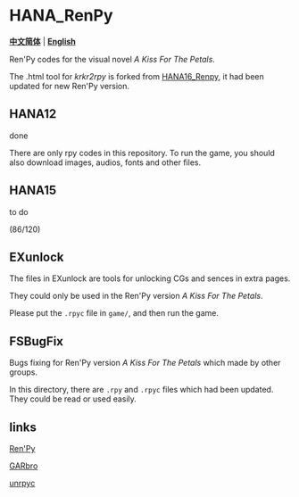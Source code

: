 # HANA_RenPy

[**中文简体**](./README.md) | [**English**](./README_en_US.md)

Ren'Py codes for the visual novel <i>A Kiss For The Petals</i>.

The .html tool for <i>krkr2rpy</i> is forked from [HANA16_Renpy](https://github.com/bbs3223474/HANA16_Renpy), it had been updated for new Ren'Py version.

## HANA12

done

There are only rpy codes in this repository. To run the game, you should also download images, audios, fonts and other files.

## HANA15

to do

(86/120)

## EXunlock

The files in EXunlock are tools for unlocking CGs and sences in extra pages.

They could only be used in the Ren'Py version <i>A Kiss For The Petals</i>.

Please put the `.rpyc` file in `game/`, and then run the game.

## FSBugFix

Bugs fixing for Ren'Py version <i>A Kiss For The Petals</i> which made by other groups.

In this directory, there are `.rpy` and `.rpyc` files which had been updated. They could be read or used easily.

## links

[Ren'Py](https://github.com/renpy/renpy)

[GARbro](https://github.com/morkt/GARbro)

[unrpyc](https://github.com/CensoredUsername/unrpyc)